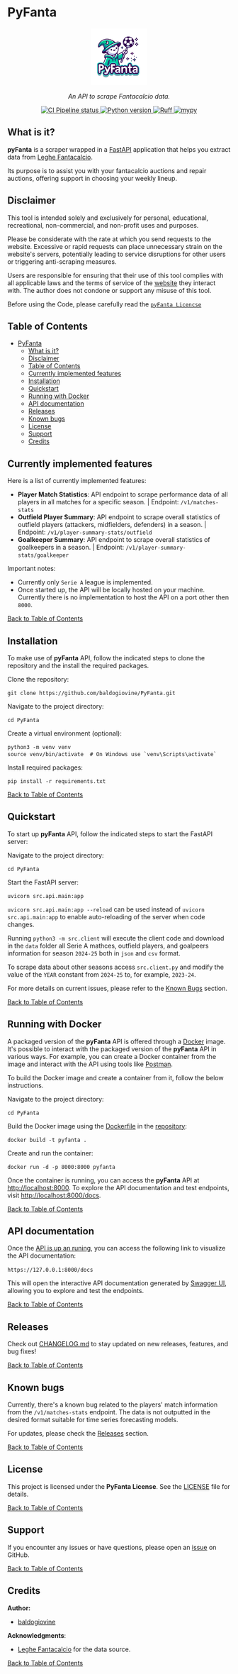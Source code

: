 # PyFanta
<div align="center">
    <a href="<DOCS URL HERE>"><img src="assets/logo.png" alt="PyFanta" height="128px" width="128px"></a>
    <p align="center">
        <em>An API to scrape Fantacalcio data.</em>
    </p>
    <p align="center">
        <a href="https://github.com/baldogiovine/PyFanta/actions/workflows/ci.yml" target="_blank">
            <img src="https://github.com/baldogiovine/PyFanta/actions/workflows/ci.yml/badge.svg" alt="CI Pipeline status">
        </a>
        <!-- <a href="https://github.com/baldogiovine/PyFanta/releases" target="_blank">
            <img src="https://img.shields.io/github/v/release/baldogiovine/PyFanta?label=Latest%20Release" alt="Latest release">
        </a> -->
        <a href="https://github.com/baldogiovine/PyFanta" target="_blank">
            <img src="https://img.shields.io/badge/python-3.9%20%7C%203.10%20%7C%203.11%20%7C%203.12-blue" alt="Python version">
        </a>
        <!-- <a href="https://squidfunk.github.io/mkdocs-material/" target="_blank">
            <img src="https://img.shields.io/badge/Material_for_MkDocs-526CFE?logo=MaterialForMkDocs&logoColor=white" alt="Docs built with Material for MkDocs">
        </a> -->
        <a href="https://github.com/astral-sh/ruff" target="_blank">
            <img src="https://img.shields.io/endpoint?url=https://raw.githubusercontent.com/astral-sh/ruff/main/assets/badge/v2.json" alt="Ruff">
        </a>
        <a href="http://www.mypy-lang.org/" target="_blank">
            <img src="https://img.shields.io/badge/mypy-checked-blue" alt="mypy">
        </a>
    </p>
</div>

## What is it?
**pyFanta** is a scraper wrapped in a [FastAPI](https://github.com/fastapi/fastapi) application that helps you extract data from [Leghe Fantacalcio](https://www.fantacalcio.it).

Its purpose is to assist you with your fantacalcio auctions and repair auctions, offering support in choosing your weekly lineup.

## Disclaimer
This tool is intended solely and exclusively for personal, educational, recreational, non-commercial, and non-profit uses and purposes.

Please be considerate with the rate at which you send requests to the website. Excessive or rapid requests can place unnecessary strain on the website's servers, potentially leading to service disruptions for other users or triggering anti-scraping measures.

Users are responsible for ensuring that their use of this tool complies with all applicable laws and the terms of service of the [website](https://www.fantacalcio.it) they interact with. The author does not condone or support any misuse of this tool.

Before using the Code, please carefully read the [`pyFanta Licencse`](LICENSE)

## Table of Contents
- [PyFanta](#pyfanta)
  - [What is it?](#what-is-it)
  - [Disclaimer](#disclaimer)
  - [Table of Contents](#table-of-contents)
  - [Currently implemented features](#currently-implemented-features)
  - [Installation](#installation)
  - [Quickstart](#quickstart)
  - [Running with Docker](#running-with-docker)
  - [API documentation](#api-documentation)
  - [Releases](#releases)
  - [Known bugs](#known-bugs)
  - [License](#license)
  - [Support](#support)
  - [Credits](#credits)

## Currently implemented features
Here is a list of currently implemented features:
- **Player Match Statistics**: API endpoint to scrape performance data of all players in all matches for a specific season. | Endpoint: `/v1/matches-stats`
- **Outfield Player Summary**: API endpoint to scrape overall statistics of outfield players (attackers, midfielders, defenders) in a season. | Endpoint: `/v1/player-summary-stats/outfield`
- **Goalkeeper Summary**: API endpoint to scrape overall statistics of goalkeepers in a season. | Endpoint: `/v1/player-summary-stats/goalkeeper`

Important notes:
- Currently only `Serie A` league is implemented.
- Once started up, the API will be locally hosted on your machine. Currently there is no implementation to host the API on a port other then `8000`.

[Back to Table of Contents](#table-of-contents)

## Installation
To make use of **pyFanta** API, follow the indicated steps to clone the repository and the install the required packages.

Clone the repository:
```
git clone https://github.com/baldogiovine/PyFanta.git
```

Navigate to the project directory:
```
cd PyFanta
```

Create a virtual environment (optional):
```
python3 -m venv venv
source venv/bin/activate  # On Windows use `venv\Scripts\activate`
```

Install required packages:
```
pip install -r requirements.txt
```

[Back to Table of Contents](#table-of-contents)

## Quickstart
To start up **pyFanta** API, follow the indicated steps to start the FastAPI server:

Navigate to the project directory:
```
cd PyFanta
```

Start the FastAPI server:
```
uvicorn src.api.main:app
```

```uvicorn src.api.main:app --reload``` can be used instead of ```uvicorn src.api.main:app``` to enable auto-reloading of the server when code changes.

Running ```python3 -m src.client``` will execute the client code and download in the `data` folder all Serie A mathces, outfield players, and goalpeers information for season `2024-25` both in `json` and `csv` format.

To scrape data about other seasons access `src.client.py` and modify the value of the `YEAR` constant from `2024-25` to, for example, `2023-24`.

For more details on current issues, please refer to the [Known Bugs](#known-bugs) section.

[Back to Table of Contents](#table-of-contents)

## Running with Docker
A packaged version of the **pyFanta** API is offered through a [Docker](https://www.docker.com/) image. It's possible to interact with the packaged version of the **pyFanta** API in various ways. For example, you can create a Docker container from the image and interact with the API using tools like [Postman](https://www.postman.com/downloads/).

To build the Docker image and create a container from it, follow the below instructions.

Navigate to the project directory:
```
cd PyFanta
```

Build the Docker image using the [Dockerfile](Dockerfile) in the [repository](https://github.com/baldogiovine/PyFanta):
```
docker build -t pyfanta .
```

Create and run the container:
```
docker run -d -p 8000:8000 pyfanta
```

Once the container is running, you can access the **pyFanta** API at [http://localhost:8000](http://localhost:8000). To explore the API documentation and test endpoints, visit [http://localhost:8000/docs](http://localhost:8000/docs).

[Back to Table of Contents](#table-of-contents)

## API documentation
Once the [API is up an runing](#quickstart), you can access the following link to visualize the API documentation:

```https://127.0.0.1:8000/docs```

This will open the interactive API documentation generated by [Swagger UI](https://swagger.io/tools/swagger-ui/), allowing you to explore and test the endpoints.


[Back to Table of Contents](#table-of-contents)

## Releases
Check out [CHANGELOG.md](CHANGELOG.md) to stay updated on new releases, features, and bug fixes!

[Back to Table of Contents](#table-of-contents)

## Known bugs
Currently, there's a known bug related to the players' match information from the `/v1/matches-stats` endpoint. The data is not outputted in the desired format suitable for time series forecasting models.

For updates, please check the [Releases](#releases) section.

[Back to Table of Contents](#table-of-contents)

## License
This project is licensed under the **PyFanta License**. See the [LICENSE](LICENSE) file for details.

[Back to Table of Contents](#table-of-contents)

## Support

If you encounter any issues or have questions, please open an [issue](https://github.com/baldogiovine/PyFanta/issues) on GitHub.

[Back to Table of Contents](#table-of-contents)

## Credits

**Author:**
- [baldogiovine](https://github.com/baldogiovine)

**Acknowledgments**:
- [Leghe Fantacalcio](https://www.fantacalcio.it) for the data source.

[Back to Table of Contents](#table-of-contents)
